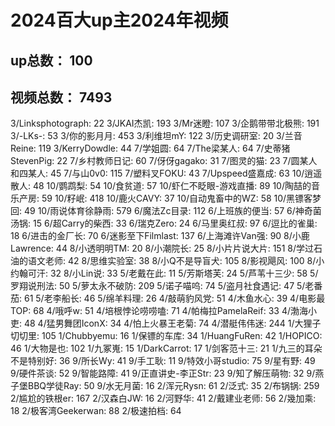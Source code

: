 # 2024百大up主2024年视频
## up总数： 100
## 视频总数： 7493

3/Linksphotograph: 22
3/JKAI杰凯: 193
3/Mr迷瞪: 107
3/企鹅带带北极熊: 191
3/-LKs-: 53
3/你的影月月: 453
3/利维坦mY: 122
3/历史调研室: 20
3/兰音Reine: 119
3/KerryDowdle: 44
7/学姐圆: 64
7/The梁某人: 64
7/史蒂猪StevenPig: 22
7/乡村教师日记: 60
7/伢伢gagako: 31
7/图灵的猫: 23
7/圆某人和四某人: 45
7/与山0v0: 115
7/塑料叉FOKU: 43
7/Upspeed盛嘉成: 63
10/逍遥散人: 48
10/鹦鹉梨: 54
10/食贫道: 57
10/虾仁不眨眼-游戏直播: 89
10/陶喆的音乐产房: 59
10/籽岷: 418
10/鹿火CAVY: 37
10/自动鬼畜中的WZ: 58
10/黑镖客梦回: 49
10/雨说体育徐静雨: 579
6/魔法Zc目录: 112
6/上班族的便当: 57
6/神奇菌汤锅: 15
6/超Carry的柴西: 33
6/瑞克Zero: 24
6/马里奥红叔: 97
6/逗比的雀巢: 18
6/进击的金厂长: 70
6/迷影至下Filmlast: 137
6/上海滩许Van强: 90
8/小鹿Lawrence: 44
8/小透明明TM: 20
8/小潮院长: 25
8/小片片说大片: 151
8/学过石油的语文老师: 42
8/思维实验室: 38
8/小Q不是导盲犬: 105
8/影视飓风: 100
8/小约翰可汗: 32
8/小Lin说: 33
5/老戴在此: 11
5/芳斯塔芙: 24
5/芦苇十三少: 58
5/罗翔说刑法: 50
5/萝太永不破防: 209
5/诺子喵呜: 74
5/盗月社食遇记: 47
5/老番茄: 61
5/老李船长: 46
5/绵羊料理: 26
4/敲萌豹风党: 51
4/木鱼水心: 39
4/电影最TOP: 68
4/哦呼w: 51
4/培根悖论唠唠嗑: 71
4/帕梅拉PamelaReif: 33
4/渤海小吏: 48
4/猛男舞团IconX: 34
4/怕上火暴王老菊: 74
4/潜艇伟伟迷: 244
1/大狸子切切里: 105
1/Chubbyemu: 16
1/保镖的车库: 34
1/HuangFuRen: 42
1/HOPICO: 46
1/大物是也: 102
1/九冢嵬: 15
1/DarkCarrot: 17
1/剑客范十三: 21
1/九三的耳朵不是特别好: 36
9/所长Wy: 41
9/手工耿: 11
9/特效小哥studio: 75
9/星有野: 49
9/硬件茶谈: 52
9/智能路障: 41
9/正直讲史-李正Str: 23
9/知了解压萌物: 32
9/燕子堡BBQ学徒Ray: 50
9/水无月菌: 16
2/浑元Rysn: 61
2/泛式: 35
2/布锅锅: 259
2/尴尬的铁根er: 167
2/汉森白JW: 16
2/河野华: 41
2/戴建业老师: 56
2/幾加乘: 18
2/极客湾Geekerwan: 88
2/极速拍档: 64